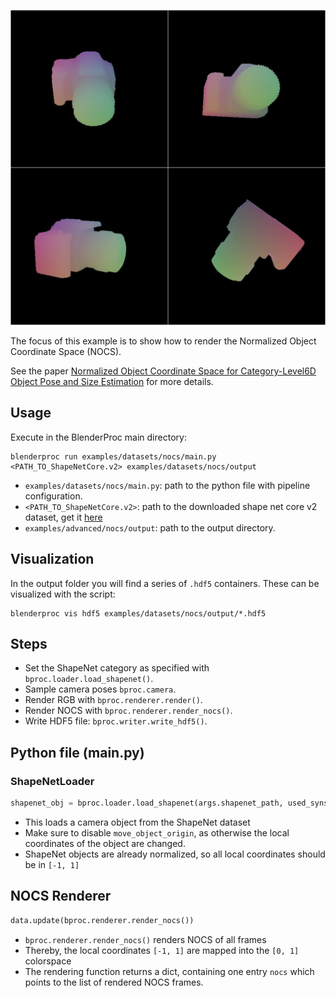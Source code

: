 
<p align="center">
<img src="../../../images/nocs_rendering.jpg" alt="Front readme image" width=1000>
</p>

The focus of this example is to show how to render the Normalized Object Coordinate Space (NOCS).

See the paper [Normalized Object Coordinate Space for Category-Level6D Object Pose and Size Estimation](https://arxiv.org/pdf/1901.02970.pdf) for more details.

## Usage

Execute in the BlenderProc main directory:

```
blenderproc run examples/datasets/nocs/main.py <PATH_TO_ShapeNetCore.v2> examples/datasets/nocs/output
``` 

* `examples/datasets/nocs/main.py`: path to the python file with pipeline configuration.
* `<PATH_TO_ShapeNetCore.v2>`: path to the downloaded shape net core v2 dataset, get it [here](http://www.shapenet.org/) 
* `examples/advanced/nocs/output`: path to the output directory.

## Visualization

In the output folder you will find a series of `.hdf5` containers. These can be visualized with the script:

```
blenderproc vis hdf5 examples/datasets/nocs/output/*.hdf5
``` 

## Steps

* Set the ShapeNet category as specified with `bproc.loader.load_shapenet()`.
* Sample camera poses `bproc.camera`.
* Render RGB with `bproc.renderer.render()`.
* Render NOCS with `bproc.renderer.render_nocs()`.
* Write HDF5 file: `bproc.writer.write_hdf5()`.

 
## Python file (main.py)


### ShapeNetLoader 

```python
shapenet_obj = bproc.loader.load_shapenet(args.shapenet_path, used_synset_id="02942699", used_source_id="97690c4db20227d248e23e2c398d8046", move_object_origin=False)
```

* This loads a camera object from the ShapeNet dataset
* Make sure to disable `move_object_origin`, as otherwise the local coordinates of the object are changed. 
* ShapeNet objects are already normalized, so all local coordinates should be in `[-1, 1]`

## NOCS Renderer

```python
data.update(bproc.renderer.render_nocs())
```

* `bproc.renderer.render_nocs()` renders NOCS of all frames
* Thereby, the local coordinates `[-1, 1]` are mapped into the `[0, 1]` colorspace
* The rendering function returns a dict, containing one entry `nocs` which points to the list of rendered NOCS frames.